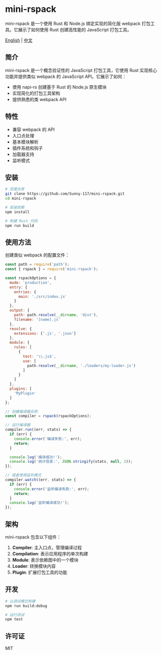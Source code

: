 # mini-rspack

mini-rspack 是一个使用 Rust 和 Node.js 绑定实现的简化版 webpack 打包工具。它展示了如何使用 Rust 创建高性能的 JavaScript 打包工具。

[English](README.md) | [中文](README_zh.md)

## 简介

mini-rspack 是一个概念验证性的 JavaScript 打包工具，它使用 Rust 实现核心功能并提供类似 webpack 的 JavaScript API。它展示了如何：

- 使用 napi-rs 创建基于 Rust 的 Node.js 原生模块
- 实现简化的打包工具架构
- 提供熟悉的类 webpack API

## 特性

- 兼容 webpack 的 API
- 入口点处理
- 基本模块解析
- 插件系统和钩子
- 加载器支持
- 监听模式

## 安装

```bash
# 克隆仓库
git clone https://github.com/Sunny-117/mini-rspack.git
cd mini-rspack

# 安装依赖
npm install

# 构建 Rust 代码
npm run build
```

## 使用方法

创建类似 webpack 的配置文件：

```javascript
const path = require('path');
const { rspack } = require('mini-rspack');

const rspackOptions = {
  mode: 'production',
  entry: {
    entries: {
      main: './src/index.js'
    }
  },
  output: {
    path: path.resolve(__dirname, 'dist'),
    filename: '[name].js'
  },
  resolve: {
    extensions: ['.js', '.json']
  },
  module: {
    rules: [
      {
        test: '\\.js$',
        use: [
          path.resolve(__dirname, './loaders/my-loader.js')
        ]
      }
    ]
  },
  plugins: [
    'MyPlugin'
  ]
};

// 创建编译器实例
const compiler = rspack(rspackOptions);

// 运行编译器
compiler.run((err, stats) => {
  if (err) {
    console.error('编译失败:', err);
    return;
  }

  console.log('编译成功!');
  console.log('统计信息:', JSON.stringify(stats, null, 2));
});

// 或者使用监听模式
compiler.watch((err, stats) => {
  if (err) {
    console.error('监听编译失败:', err);
    return;
  }
  console.log('监听编译成功!');
});
```

## 架构

mini-rspack 包含以下组件：

1. **Compiler**: 主入口点，管理编译过程
2. **Compilation**: 表示应用程序的单次构建
3. **Module**: 表示依赖图中的一个模块
4. **Loader**: 转换模块内容
5. **Plugin**: 扩展打包工具的功能

## 开发

```bash
# 以调试模式构建
npm run build:debug

# 运行测试
npm test
```

## 许可证

MIT
